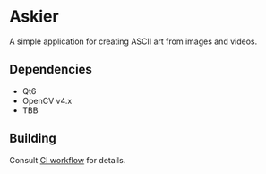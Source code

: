 Askier
======

A simple application for creating ASCII art from images and videos.

## Dependencies

- Qt6
- OpenCV v4.x
- TBB

## Building

Consult [CI workflow](.github/workflows/cmake-multi-platform.yml) for details.